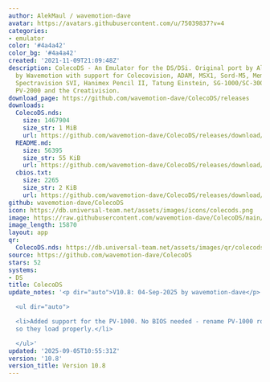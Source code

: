 ```yaml
---
author: AlekMaul / wavemotion-dave
avatar: https://avatars.githubusercontent.com/u/75039837?v=4
categories:
- emulator
color: '#4a4a42'
color_bg: '#4a4a42'
created: '2021-11-09T21:09:48Z'
description: ColecoDS - An Emulator for the DS/DSi. Original port by Alekmaul. Phoenix-Edition
  by Wavemotion with support for Colecovision, ADAM, MSX1, Sord-M5, Memotech MTX,
  Spectravision SVI, Hanimex Pencil II, Tatung Einstein, SG-1000/SC-3000, PV-1000,
  PV-2000 and the Creativision.
download_page: https://github.com/wavemotion-dave/ColecoDS/releases
downloads:
  ColecoDS.nds:
    size: 1467904
    size_str: 1 MiB
    url: https://github.com/wavemotion-dave/ColecoDS/releases/download/10.8/ColecoDS.nds
  README.md:
    size: 56395
    size_str: 55 KiB
    url: https://github.com/wavemotion-dave/ColecoDS/releases/download/10.8/README.md
  cbios.txt:
    size: 2265
    size_str: 2 KiB
    url: https://github.com/wavemotion-dave/ColecoDS/releases/download/10.8/cbios.txt
github: wavemotion-dave/ColecoDS
icon: https://db.universal-team.net/assets/images/icons/colecods.png
image: https://raw.githubusercontent.com/wavemotion-dave/ColecoDS/main/arm9/gfx_data/pdev_tbg0.png
image_length: 15870
layout: app
qr:
  ColecoDS.nds: https://db.universal-team.net/assets/images/qr/colecods-nds.png
source: https://github.com/wavemotion-dave/ColecoDS
stars: 52
systems:
- DS
title: ColecoDS
update_notes: '<p dir="auto">V10.8: 04-Sep-2025 by wavemotion-dave</p>

  <ul dir="auto">

  <li>Added support for the PV-1000. No BIOS needed - rename PV-1000 roms to .PV1
  so they load properly.</li>

  </ul>'
updated: '2025-09-05T10:55:31Z'
version: '10.8'
version_title: Version 10.8
---
```

